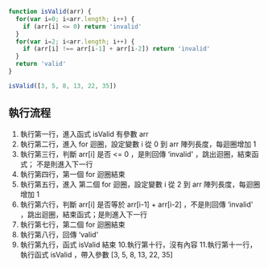``` js
function isValid(arr) {
  for(var i=0; i<arr.length; i++) {
    if (arr[i] <= 0) return 'invalid'
  }
  for(var i=2; i<arr.length; i++) {
    if (arr[i] !== arr[i-1] + arr[i-2]) return 'invalid'
  }
  return 'valid'
}

isValid([3, 5, 8, 13, 22, 35])
```

## 執行流程
1. 執行第一行，進入函式 isValid 有參數 arr
2. 執行第二行，進入 for 迴圈，設定變數 i 從 0 到 arr 陣列長度，每迴圈增加 1
3. 執行第三行，判斷 arr[i] 是否 <= 0 ，是則回傳 ‘invalid' ，跳出迴圈，結束函式； 不是則進入下一行
4. 執行第四行，第一個 for 迴圈結束
5. 執行第五行，進入 第二個 for 迴圈，設定變數 i 從 2 到 arr 陣列長度，每迴圈增加 1
6. 執行第六行，判斷 arr[i] 是否等於 arr[i-1] + arr[i-2] ，不是則回傳 ‘invalid' ，跳出迴圈，結束函式；是則進入下一行
7. 執行第七行，第二個 for 迴圈結束
8. 執行第八行，回傳 ‘valid' 
9. 執行第九行，函式 isValid 結束
10.執行第十行，沒有內容
11.執行第十一行，執行函式 isValid ，帶入參數 [3, 5, 8, 13, 22, 35] 